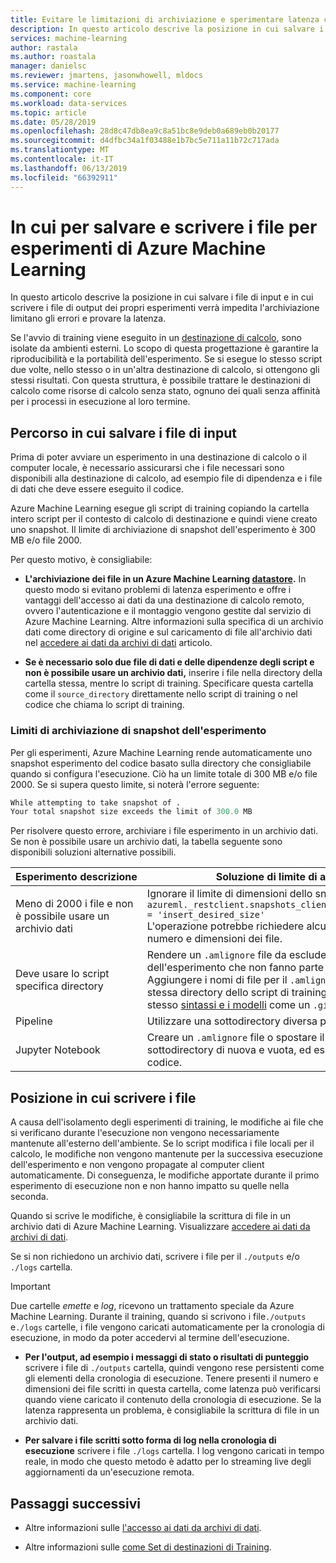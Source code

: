 ```yaml
---
title: Evitare le limitazioni di archiviazione e sperimentare latenza con le directory di input e outpue
description: In questo articolo descrive la posizione in cui salvare i file di input esperimento e in cui scrivere i file di output per evitare errori di limitazione di archiviazione e provare la latenza.
services: machine-learning
author: rastala
ms.author: roastala
manager: danielsc
ms.reviewer: jmartens, jasonwhowell, mldocs
ms.service: machine-learning
ms.component: core
ms.workload: data-services
ms.topic: article
ms.date: 05/28/2019
ms.openlocfilehash: 28d8c47db8ea9c8a51bc8e9deb0a689eb0b20177
ms.sourcegitcommit: d4dfbc34a1f03488e1b7bc5e711a11b72c717ada
ms.translationtype: MT
ms.contentlocale: it-IT
ms.lasthandoff: 06/13/2019
ms.locfileid: "66392911"
---
```

# <a name="where-to-save-and-write-files-for-azure-machine-learning-experiments"></a>In cui per salvare e scrivere i file per esperimenti di Azure Machine Learning

In questo articolo descrive la posizione in cui salvare i file di input e in cui scrivere i file di output dei propri esperimenti verrà impedita l'archiviazione limitano gli errori e provare la latenza.

Se l'avvio di training viene eseguito in un [destinazione di calcolo](how-to-set-up-training-targets.md), sono isolate da ambienti esterni. Lo scopo di questa progettazione è garantire la riproducibilità e la portabilità dell'esperimento. Se si esegue lo stesso script due volte, nello stesso o in un'altra destinazione di calcolo, si ottengono gli stessi risultati. Con questa struttura, è possibile trattare le destinazioni di calcolo come risorse di calcolo senza stato, ognuno dei quali senza affinità per i processi in esecuzione al loro termine.

## <a name="where-to-save-input-files"></a>Percorso in cui salvare i file di input

Prima di poter avviare un esperimento in una destinazione di calcolo o il computer locale, è necessario assicurarsi che i file necessari sono disponibili alla destinazione di calcolo, ad esempio file di dipendenza e i file di dati che deve essere eseguito il codice.

Azure Machine Learning esegue gli script di training copiando la cartella intero script per il contesto di calcolo di destinazione e quindi viene creato uno snapshot. Il limite di archiviazione di snapshot dell'esperimento è 300 MB e/o file 2000.

Per questo motivo, è consigliabile:

* **L'archiviazione dei file in un Azure Machine Learning [datastore](https://docs.microsoft.com/python/api/azureml-core/azureml.data?view=azure-ml-py).** In questo modo si evitano problemi di latenza esperimento e offre i vantaggi dell'accesso ai dati da una destinazione di calcolo remoto, ovvero l'autenticazione e il montaggio vengono gestite dal servizio di Azure Machine Learning. Altre informazioni sulla specifica di un archivio dati come directory di origine e sul caricamento di file all'archivio dati nel [accedere ai dati da archivi di dati](how-to-access-data.md) articolo.

* **Se è necessario solo due file di dati e delle dipendenze degli script e non è possibile usare un archivio dati,** inserire i file nella directory della cartella stessa, mentre lo script di training. Specificare questa cartella come il `source_directory` direttamente nello script di training o nel codice che chiama lo script di training.

<a name="limits"></a>

### <a name="storage-limits-of-experiment-snapshots"></a>Limiti di archiviazione di snapshot dell'esperimento

Per gli esperimenti, Azure Machine Learning rende automaticamente uno snapshot esperimento del codice basato sulla directory che consigliabile quando si configura l'esecuzione. Ciò ha un limite totale di 300 MB e/o file 2000. Se si supera questo limite, si noterà l'errore seguente:

```Python
While attempting to take snapshot of .
Your total snapshot size exceeds the limit of 300.0 MB
```

Per risolvere questo errore, archiviare i file esperimento in un archivio dati. Se non è possibile usare un archivio dati, la tabella seguente sono disponibili soluzioni alternative possibili.

Esperimento&nbsp;descrizione|Soluzione di limite di archiviazione
---|---
Meno di 2000 i file e non è possibile usare un archivio dati| Ignorare il limite di dimensioni dello snapshot con <br> `azureml._restclient.snapshots_client.SNAPSHOT_MAX_SIZE_BYTES = 'insert_desired_size'`<br> L'operazione potrebbe richiedere alcuni minuti a seconda del numero e dimensioni dei file.
Deve usare lo script specifica directory| Rendere un `.amlignore` file da escludere file dallo snapshot dell'esperimento che non fanno parte del codice sorgente. Aggiungere i nomi di file per il `.amlignore` file e posizionarlo nella stessa directory dello script di training. Il `.amlignore` file Usa lo stesso [sintassi e i modelli](https://git-scm.com/docs/gitignore) come un `.gitignore` file.
Pipeline|Utilizzare una sottodirectory diversa per ogni passaggio
Jupyter Notebook| Creare un `.amlignore` file o spostare il blocco appunti in una sottodirectory di nuova e vuota, ed eseguire nuovamente il codice.

## <a name="where-to-write-files"></a>Posizione in cui scrivere i file

A causa dell'isolamento degli esperimenti di training, le modifiche ai file che si verificano durante l'esecuzione non vengono necessariamente mantenute all'esterno dell'ambiente. Se lo script modifica i file locali per il calcolo, le modifiche non vengono mantenute per la successiva esecuzione dell'esperimento e non vengono propagate al computer client automaticamente. Di conseguenza, le modifiche apportate durante il primo esperimento di esecuzione non e non hanno impatto su quelle nella seconda.

Quando si scrive le modifiche, è consigliabile la scrittura di file in un archivio dati di Azure Machine Learning. Visualizzare [accedere ai dati da archivi di dati](how-to-access-data.md).

Se si non richiedono un archivio dati, scrivere i file per il `./outputs` e/o `./logs` cartella.

>[!Important]
> Due cartelle *emette* e *log*, ricevono un trattamento speciale da Azure Machine Learning. Durante il training, quando si scrivono i file`./outputs` e`./logs` cartelle, i file vengono caricati automaticamente per la cronologia di esecuzione, in modo da poter accedervi al termine dell'esecuzione.

* **Per l'output, ad esempio i messaggi di stato o risultati di punteggio** scrivere i file di `./outputs` cartella, quindi vengono rese persistenti come gli elementi della cronologia di esecuzione. Tenere presenti il numero e dimensioni dei file scritti in questa cartella, come latenza può verificarsi quando viene caricato il contenuto della cronologia di esecuzione. Se la latenza rappresenta un problema, è consigliabile la scrittura di file in un archivio dati.

* **Per salvare i file scritti sotto forma di log nella cronologia di esecuzione** scrivere i file `./logs` cartella. I log vengono caricati in tempo reale, in modo che questo metodo è adatto per lo streaming live degli aggiornamenti da un'esecuzione remota.

## <a name="next-steps"></a>Passaggi successivi

* Altre informazioni sulle [l'accesso ai dati da archivi di dati](how-to-access-data.md).

* Altre informazioni sulle [come Set di destinazioni di Training](how-to-set-up-training-targets.md).
